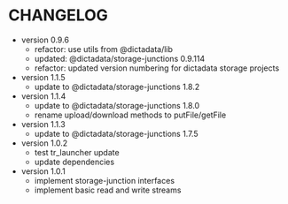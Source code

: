# CHANGELOG

- version 0.9.6
  - refactor: use utils from @dictadata/lib
  - updated: @dictadata/storage-junctions 0.9.114
  - refactor: updated version numbering for dictadata storage projects
- version 1.1.5
  - update to @dictadata/storage-junctions 1.8.2
- version 1.1.4
  - update to @dictadata/storage-junctions 1.8.0
  - rename upload/download methods to putFile/getFile
- version 1.1.3
  - update to @dictadata/storage-junctions 1.7.5
- version 1.0.2
  - test tr_launcher update
  - update dependencies
- version 1.0.1
  - implement storage-junction interfaces
  - implement basic read and write streams
